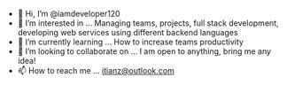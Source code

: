 - 👋 Hi, I’m @iamdeveloper120
- 👀 I’m interested in ... Managing teams, projects, full stack development, developing web services using different backend languages
- 🌱 I’m currently learning ... How to increase teams productivity
- 💞️ I’m looking to collaborate on ... I am open to anything, bring me any idea!
- 📫 How to reach me ... itianz@outlook.com

<!---
iamdeveloper120/iamdeveloper120 is a ✨ special ✨ repository because its `README.md` (this file) appears on your GitHub profile.
You can click the Preview link to take a look at your changes.
--->
